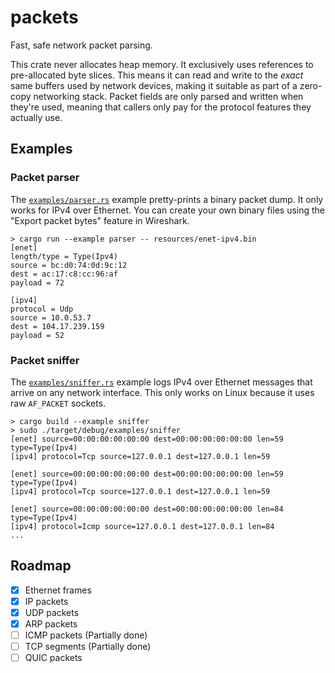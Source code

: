 # packets

Fast, safe network packet parsing.

This crate never allocates heap memory. It exclusively uses references to
pre-allocated byte slices. This means it can read and write to the *exact* same
buffers used by network devices, making it suitable as part of a zero-copy
networking stack. Packet fields are only parsed and written when they're used,
meaning that callers only pay for the protocol features they actually use.

## Examples

### Packet parser

The [`examples/parser.rs`](examples/parser.rs) example pretty-prints a binary
packet dump. It only works for IPv4 over Ethernet. You can create your own
binary files using the "Export packet bytes" feature in Wireshark.

```
> cargo run --example parser -- resources/enet-ipv4.bin
[enet]
length/type = Type(Ipv4)
source = bc:d0:74:0d:9c:12
dest = ac:17:c8:cc:96:af
payload = 72

[ipv4]
protocol = Udp
source = 10.0.53.7
dest = 104.17.239.159
payload = 52
```

### Packet sniffer

The [`examples/sniffer.rs`](examples/sniffer.rs) example logs IPv4 over Ethernet
messages that arrive on any network interface. This only works on Linux because
it uses raw `AF_PACKET` sockets.

```
> cargo build --example sniffer
> sudo ./target/debug/examples/sniffer
[enet] source=00:00:00:00:00:00 dest=00:00:00:00:00:00 len=59 type=Type(Ipv4)
[ipv4] protocol=Tcp source=127.0.0.1 dest=127.0.0.1 len=59

[enet] source=00:00:00:00:00:00 dest=00:00:00:00:00:00 len=59 type=Type(Ipv4)
[ipv4] protocol=Tcp source=127.0.0.1 dest=127.0.0.1 len=59

[enet] source=00:00:00:00:00:00 dest=00:00:00:00:00:00 len=84 type=Type(Ipv4)
[ipv4] protocol=Icmp source=127.0.0.1 dest=127.0.0.1 len=84
...
```

## Roadmap

- [x] Ethernet frames
- [X] IP packets
- [X] UDP packets
- [X] ARP packets
- [ ] ICMP packets (Partially done)
- [ ] TCP segments (Partially done)
- [ ] QUIC packets